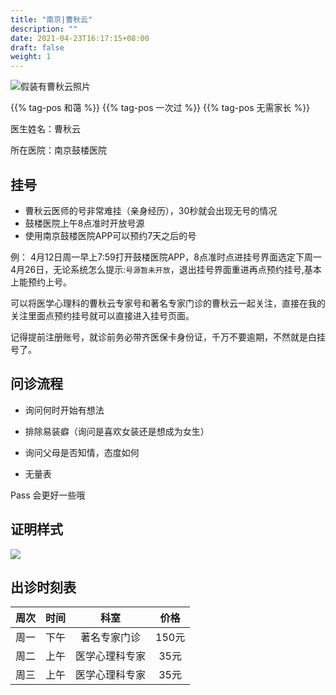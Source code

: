 ```yaml
---
title: "南京|曹秋云"
description: ""
date: 2021-04-23T16:17:15+08:00
draft: false
weight: 1
---
```


![假装有曹秋云照片](images/doctor/cao-qiuyun.jpg)

{{% tag-pos 和蔼 %}} {{% tag-pos 一次过 %}} {{% tag-pos 无需家长 %}}

医生姓名：曹秋云

所在医院：南京鼓楼医院

## 挂号

- 曹秋云医师的号非常难挂（亲身经历），30秒就会出现无号的情况
- 鼓楼医院上午8点准时开放号源
- 使用南京鼓楼医院APP可以预约7天之后的号

例：
4月12日周一早上7:59打开鼓楼医院APP，8点准时点进挂号界面选定下周一4月26日，无论系统怎么提示:`号源暂未开放`，退出挂号界面重进再点预约挂号,基本上能预约上号。

可以将医学心理科的曹秋云专家号和著名专家门诊的曹秋云一起关注，直接在我的关注里面点预约挂号就可以直接进入挂号页面。

记得提前注册账号，就诊前务必带齐医保卡身份证，千万不要逾期，不然就是白挂号了。

## 问诊流程

- 询问何时开始有想法

- 排除易装癖（询问是喜欢女装还是想成为女生）

- 询问父母是否知情，态度如何

- 无量表

Pass 会更好一些哦

## 证明样式

![](images/doctor/cao-qiuyun-zm.jpg)

## 出诊时刻表

| 周次 | 时间 | 科室 | 价格 |
| :---: | :---: | :---: | :---: |
| 周一 | 下午 | 著名专家门诊 | 150元 |
| 周二 | 上午 | 医学心理科专家 | 35元 |
| 周三 | 上午 | 医学心理科专家 | 35元 |
